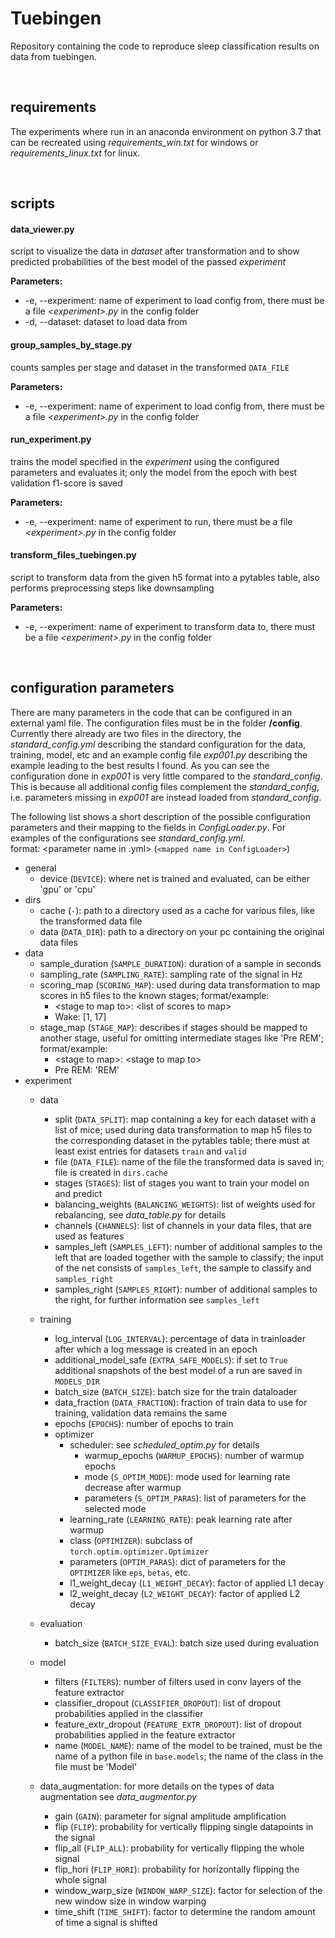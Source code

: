 # Tuebingen

Repository containing the code to reproduce sleep classification results on data 
from tuebingen.

<br>

## requirements 
The experiments where run in an anaconda environment on python 3.7 that can be 
recreated using *requirements_win.txt* for windows or *requirements_linux.txt*
for linux.

<br>

## scripts
#### data_viewer.py
script to visualize the data in *dataset* after transformation and to show 
predicted probabilities of the best model of the passed *experiment*

**Parameters:** 
* -e, --experiment: name of experiment to load config from, there must be a file
*\<experiment\>.py* in the config folder
* -d, --dataset: dataset to load data from

#### group_samples_by_stage.py
counts samples per stage and dataset in the transformed `DATA_FILE`

**Parameters:**
* -e, --experiment: name of experiment to load config from, there must be a file
*\<experiment\>.py* in the config folder

#### run_experiment.py
trains the model specified in the *experiment* using the configured parameters and 
evaluates it; only the model from the epoch with best validation f1-score is saved

**Parameters:**
* -e, --experiment: name of experiment to run, there must be a file
*\<experiment\>.py* in the config folder

#### transform_files_tuebingen.py
script to transform data from the given h5 format into a pytables table, also 
performs preprocessing steps like downsampling

**Parameters:**
* -e, --experiment: name of experiment to transform data to, there must be a file
*\<experiment\>.py* in the config folder

<br>

## configuration parameters
There are many parameters in the code that can be configured in an external yaml
file. The configuration files must be in the folder **/config**.  
Currently there already are two files in the directory, the *standard_config.yml*
describing the standard configuration for the data, training, model, etc and an 
example config file *exp001.py* describing the example leading to the best results 
I found. As you can see the configuration done in *exp001* is very little compared
to the *standard_config*. This is because all additional config files complement
the *standard_config*, i.e. parameters missing in *exp001* are instead loaded
from *standard_config*.

The following list shows a short description of the possible configuration 
parameters and their mapping to the fields in *ConfigLoader.py*. For examples 
of the configurations see *standard_config.yml*.  
format: \<parameter name in .yml\> (`<mapped name in ConfigLoader>`)

* general
    * device (`DEVICE`): where net is trained and evaluated, can be either 'gpu' 
    or 'cpu'
* dirs
    * cache (`-`): path to a directory used as a cache for various files, like 
    the transformed data file
    * data (`DATA_DIR`): path to a directory on your pc containing the original
    data files
* data
    * sample_duration (`SAMPLE_DURATION`): duration of a sample in seconds
    * sampling_rate (`SAMPLING_RATE`): sampling rate of the signal in Hz
    * scoring_map (`SCORING_MAP`): used during data transformation to map
    scores in h5 files to the known stages; format/example:
        * \<stage to map to\>: \<list of scores to map\>
        * Wake: [1, 17]
    * stage_map (`STAGE_MAP`): describes if stages should be mapped to another 
    stage, useful for omitting intermediate stages like 'Pre REM'; format/example:
        * \<stage to map\>: \<stage to map to\>
        * Pre REM: 'REM'
* experiment
    * data
        * split (`DATA_SPLIT`): map containing a key for each dataset with a list
        of mice; used during data transformation to map h5 files to the
        corresponding dataset in the pytables table; there must at least exist
        entries for datasets `train` and `valid`
        * file (`DATA_FILE`): name of the file the transformed data 
        is saved in; file is created in `dirs.cache`
        * stages (`STAGES`): list of stages you want to train your model on and
        predict
        * balancing_weights (`BALANCING_WEIGHTS`): list of weights used for 
        rebalancing, see *data_table.py* for details
        * channels (`CHANNELS`): list of channels in your data files, that are 
        used as features
        * samples_left (`SAMPLES_LEFT`): number of additional samples to the left
        that are loaded together with the sample to classify; the input of the net 
        consists of `samples_left`, the sample to classify and `samples_right`
        * samples_right (`SAMPLES_RIGHT`): number of additional samples to the 
        right, for further information see `samples_left`
    * training
        * log_interval (`LOG_INTERVAL`): percentage of data in trainloader after
        which a log message is created in an epoch
        * additional_model_safe (`EXTRA_SAFE_MODELS`): if set to `True` additional
        snapshots of the best model of a run are saved in `MODELS_DIR`
        * batch_size (`BATCH_SIZE`): batch size for the train dataloader
        * data_fraction (`DATA_FRACTION`): fraction of train data to use for 
        training, validation data remains the same
        * epochs (`EPOCHS`): number of epochs to train
        * optimizer
            * scheduler: see *scheduled_optim.py* for details
                * warmup_epochs (`WARMUP_EPOCHS`): number of warmup epochs
                * mode (`S_OPTIM_MODE`): mode used for learning rate decrease 
                after warmup
                * parameters (`S_OPTIM_PARAS`): list of parameters for the 
                selected mode
            * learning_rate (`LEARNING_RATE`): peak learning rate after warmup
            * class (`OPTIMIZER`): subclass of `torch.optim.optimizer.Optimizer`
            * parameters (`OPTIM_PARAS`): dict of parameters for the `OPTIMIZER` 
            like `eps`, `betas`, etc. 
            * l1_weight_decay (`L1_WEIGHT_DECAY`): factor of applied L1 decay
            * l2_weight_decay (`L2_WEIGHT_DECAY`): factor of applied L2 decay

    * evaluation
        * batch_size (`BATCH_SIZE_EVAL`): batch size used during evaluation

    * model
        * filters (`FILTERS`): number of filters used in conv layers of the 
        feature extractor
        * classifier_dropout (`CLASSIFIER_DROPOUT`): list of dropout probabilities
        applied in the classifier
        * feature_extr_dropout (`FEATURE_EXTR_DROPOUT`): list of dropout 
        probabilities applied in the feature extractor
        * name (`MODEL_NAME`): name of the model to be trained, must be the name of
        a python file in `base.models`; the name of the class in the file must be 
        'Model'

    * data_augmentation: for more details on the types of data augmentation see
    *data_augmentor.py*
        * gain (`GAIN`): parameter for signal amplitude amplification
        * flip (`FLIP`): probability for vertically flipping single datapoints 
        in the signal
        * flip_all (`FLIP_ALL`): probability for vertically flipping the whole 
        signal
        * flip_hori (`FLIP_HORI`): probability for horizontally flipping the
        whole signal
        * window_warp_size (`WINDOW_WARP_SIZE`): factor for selection of the 
        new window size in window warping
        * time_shift (`TIME_SHIFT`): factor to determine the random amount of time
        a signal is shifted
